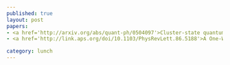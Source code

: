 ```yaml
---
published: true
layout: post
papers:
- <a href='http://arxiv.org/abs/quant-ph/0504097'>Cluster-state quantum computation, Nielsen2006</a>
- <a href='http://link.aps.org/doi/10.1103/PhysRevLett.86.5188'>A One-Way Quantum Computer, Nielsen2006</a>

category: lunch
---
```

